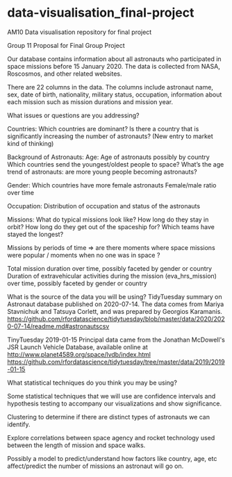 # data-visualisation_final-project
AM10 Data visualisation repository for final project

Group 11 Proposal for Final Group Project

Our database contains information about all astronauts who participated in space missions before 15 January 2020. The data is collected from NASA, Roscosmos, and other related websites. 

There are 22 columns in the data. The columns include astronaut name, sex, date of birth, nationality, military status, occupation, information about each mission such as mission durations and mission year. 


What issues or questions are you addressing? 

Countries: 
Which countries are dominant?
Is there a country that is significantly increasing the number of astronauts? (New entry to market kind of thinking)

Background of Astronauts: 
Age: 
Age of astronauts possibly by country
Which countries send the youngest/oldest people to space?
What’s the age trend of astronauts: are more young people becoming astronauts?

Gender:
Which countries have more female astronauts
Female/male ratio over time

Occupation:
Distribution of occupation and status of the astronauts 

Missions:
What do typical missions look like? 
How long do they stay in orbit? 
How long do they get out of the spaceship for? 
Which teams have stayed the longest? 

Missions by periods of time ⇒ are there moments where space missions were popular / moments when no one was in space ? 

Total mission duration over time, possibly faceted by gender or country
Duration of extravehicular activities during the mission (eva_hrs_mission) over time, possibly faceted by gender or country




What is the source of the data you will be using? 
TidyTuesday summary on Astronaut database published on 2020-07-14. 
The data comes from Mariya Stavnichuk and Tatsuya Corlett, and was prepared by Georgios Karamanis.
https://github.com/rfordatascience/tidytuesday/blob/master/data/2020/2020-07-14/readme.md#astronautscsv

TinyTuesday 2019-01-15
Principal data came from the Jonathan McDowell's JSR Launch Vehicle Database, available online at http://www.planet4589.org/space/lvdb/index.html
https://github.com/rfordatascience/tidytuesday/tree/master/data/2019/2019-01-15



What statistical techniques do you think you may be using? 

Some statistical techniques that we will use are confidence intervals and hypothesis testing to accompany our visualizations and show significance.  

Clustering to determine if there are distinct types of astronauts we can identify.

Explore correlations between space agency and rocket technology used between the length of mission and space walks.

Possibly a model to predict/understand how factors like country, age, etc affect/predict the number of missions an astronaut will go on.


